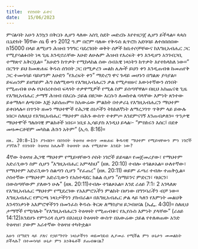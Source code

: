 ```yaml
---
title:  የሰንበት ፈተና
date:   15/06/2023
---
```


ምናልባት አሁን እንኳን በቅርቡ ሊሆን ላለው አስጊ ስደት መድረኩ እየተዘጋጀ ሊሆን ይችላል። ጳጳስ ቤኔድክት 16ኛው ሰኔ 6 ቀን 2012 ዓ.ም በሮም ባለው የቅዱስ ጴጥሮስ አደባባይ ለተሰበሰበው ከ15000 በላይ ለሚሆን ሕዝብ ንግግር ባደረገበት ወቅት ሰዎች ከቤተሶቻቸውና ከእግዚአብሔር ጋር የሚያሳልፉበት ነጻ ጊዜ እንዲኖራቸው እሁድ ለሁሉም ሕዝብ የእረፍት ቀን እንዲሆን አንገብጋቢ ተማጽኖ አቅርቧል። “እሁድን ከጥቃት የሚከላከል ሰው ሰብአዊ ነጻነትን ከጥቃት እየተከላከለ ነው።” በርግጥ ይህ ከመጽሐፍ ቅዱስ ሰንበት ጋር በሚቃረን መልክ ሌሎች ይህን ቀን እንዲጠብቁ ከመጠየቅ ጋር ተመሳሳይ ባይሆንም እሁድን “የእረፍት ቀን” ማድረግ ዋና ጉዳይ መሆኑን በግልጽ ያሳያል። ይፍጠንም ይዘግይም ሕግ ስለሚወጣ የእግዚአብሔርን ቃል የሚታዘዙና እውነተኛውን ሰንበት የሚጠብቁ ሁሉ የህብረተሰብ ፍላጎት ተቃዋሚዎች የሚል ስም ይሰጣቸዋል። በዚህ አስጨናቂ ጊዜ የእግዚአብሔር ታማኝ ሕዝብ በእርሱ ኃይል በፀጋው እርሱን ለመከተል ባላቸው እምነት ጸንተው ይቆማሉ። ለጫናው እጅ አይሰጡም። ከአውሬው ምልክት በተቃራኒ የእግዚአብሔርን ማህተም ይቀበላሉ። በጥንት ዘመን ማህተሞች የሕጋዊ ሰነዶችን ትክክለኛነት ለማረጋገጥ ጥቅም ላይ ይውሉ ነበር። ስለዚህ የእግዚአብሔር ማህተም በሕጉ ውስጥ ተቀምጦ እንደምናገኝ እንጠብቃለን። ጥንታዊ ማህተሞች ግለሰባዊ ምልክቶች ነበሩ። ነቢዩ ኢሳይያስ እንዲህ ይላል፡- “ምስክሩን እሰር፤ በደቀ መዛሙርቶቼም መካከል ሕጉን አትም” (ኢሳ. 8:16)።

`ዘጸ. 20:8–11ን ያንብቡ። በሰንበት ትዕዛዝ ውስጥ መጽሐፍ ቅዱሳዊ ማህተም የሚይዛቸውን ምን ነገሮች ያገኛሉ? የሰንበት ትዕዛዝ ከሌሎች ትዕዛዛት ሁሉ የሚለየው እንዴት ነው?`

4ኛው ትዕዛዝ ሕጋዊ ማህተም የሚይዛቸውን ሶስት ነገሮች ይይዛል። የመጀመሪያው፣ የማህተም አድራጊውን ስም ሲሆን “እግዚአብሔር አምላክህ” (ዘጸ. 20:10) ተብሎ ተገልጾአል። ሁለተኛው፣ የማህተም አድራጊውን ስልጣን ሲሆን “የፈጠረ” (ዘጸ. 20:11) ወይም ፈጣሪ ተብሎ ተጠቅሷል። ሶስተኛው የማህተም አድራጊውን የአስተዳደር ክልል ሲሆን “ሰማይንና ምድርን፣ ባህርን፣ በውስጣቸውም ያለውን ሁሉ” (ዘጸ. 20:11)ተብሎ ተገልጾአል። እንደ ራዕይ 7:1፣ 2 አገላለጽ የእግዚአብሔር ማህተም የሚደረገው የአእምሮአችን ምልክት በሆነው በግንባራችን ብቻ ነው። እግዚአብሔር የምርጫ ነጻነታችንን ያከብራል። በእግዚአብሔር ቃል ላይ ካለን የእምነት መልህቅ እንዳንነቃነቅ አእምሮዋችንን በመንፈስ ቅዱሱ ቅርጽ ለማስያዝ ይጋብዘናል (ኤፌ. 4፡30)። ስለዚህ ታማኞች የሚባሉት “የእግዚአብሔርን ትዕዛዛት የሚጠብቁና የኢየሱስ እምነት ያላቸው” (ራዕይ 14:12)እንደሆኑ የምንረዳ ሲሆን በእነዚህ ትዕዛዛት ውስጥ በአውሬው ኃይል የተለወጠው አንድ ትዕዛዝ፣ ያውም አራተኛው ትዕዛዝ ተካትቷል።

`አሁን በማደግ ላይ ያለና የኃይማኖት ነጻነታችንን ወደመገደብ ሊያመራ የሚችል ምን ሁኔታን መመልከት ይችላሉ? በተመሳሳይ ሁኔታ ምን እንቅፋቶች ይጠብቁናል?`
